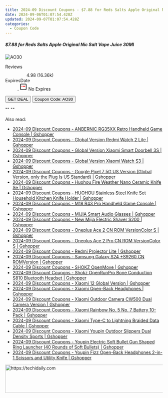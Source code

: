 ```yaml
---
title: 2024-09 Discount Coupons - $7.88 for Reds Salts Apple Original Nic Salt Vape Juice 30Ml | Eight Vape
date: 2024-09-06T01:07:54.428Z
updated: 2024-09-07T01:07:54.428Z
categories:
  - Coupon Code
---
```



<div class="max-w-4xl mx-auto grid grid-cols-1 lg:max-w-5xl lg:gap-x-20 lg:grid-cols-2">
  <div class="relative p-3 col-start-1 row-start-1 flex flex-col-reverse rounded-lg bg-gradient-to-t from-black/75 via-black/0 sm:bg-none sm:row-start-2 sm:p-0 lg:row-start-1">
    <h5 class="mt-1 text-lg font-semibold text-white sm:text-slate-900 md:text-2xl dark:sm:text-white">$7.88 for Reds Salts Apple Original Nic Salt Vape Juice 30Ml</h5>
  </div>
  
  <div class="col-start-1 col-end-3 row-start-1 grid gap-4 sm:mb-6 sm:grid-cols-4 lg:col-start-2 lg:row-span-6 lg:row-end-6 lg:mb-0 lg:gap-6">
      <img src="&quot;&quot;" onClick="javascript:window.open(decodeURIComponent('%22https%3A%2F%2Fwww.shareasale.com%2Fu.cfm%3Fd%3D1099385%26m%3D59344%26u%3D4338022%22'), '_blank');void(0);" alt="AO30" class="h-60 w-full rounded-lg object-cover sm:col-span-2 sm:h-52 lg:col-span-full" loading="lazy" />
    
  </div>
  <dl class="row-start-2 mt-4 flex items-center text-xs font-medium sm:row-start-3 sm:mt-1 md:mt-2.5 lg:row-start-2">
    <dt class="sr-only">Reviews</dt>
    <dd class="flex items-center text-indigo-600 dark:text-indigo-400">
      <svg width="24" height="24" fill="none" aria-hidden="true" class="mr-1 stroke-current dark:stroke-indigo-500">
        <path d="m12 5 2 5h5l-4 4 2.103 5L12 16l-5.103 3L9 14l-4-4h5l2-5Z" stroke-width="2" stroke-linecap="round" stroke-linejoin="round" />
      </svg>
      <span>4.98 <span class="font-normal text-slate-400">(16.36k)</span></span>
    </dd>
    <dt class="sr-only">ExpiresDate</dt>
    <dd class="flex items-center">
      <svg width="2" height="2" aria-hidden="true" fill="currentColor" class="mx-3 text-slate-300">
        <circle cx="1" cy="1" r="1" />
      </svg>
      <svg width="24" height="24" viewBox="0 0 24 24" fill="none" stroke="currentColor" stroke-width="2">
        <rect x="3" y="3" width="18" height="18" rx="2" fill="#fff" />
        <path d="M6 10L18 10" stroke="red" stroke-width="2" fill="none" />
        <path d="M10 6L10 18" stroke="#fff" stroke-width="2" fill="none" />
      </svg>
      No Expires    </dd>
  </dl>
  <div class="col-start-1 row-start-3 mt-4 self-center sm:col-start-2 sm:row-span-2 sm:row-start-2 sm:mt-0 lg:col-start-1 lg:row-start-3 lg:row-end-4 lg:mt-6">
    <button type="button" onClick="javascript:window.open(decodeURIComponent('%22https%3A%2F%2Fwww.shareasale.com%2Fu.cfm%3Fd%3D1099385%26m%3D59344%26u%3D4338022%22'), '_blank');void(0);" class="rounded-lg bg-red-600 px-3 py-2 text-sm font-medium leading-6 text-white">GET DEAL</button>
    <button type="button" onClick="javascript:window.open(decodeURIComponent('%22https%3A%2F%2Fwww.shareasale.com%2Fu.cfm%3Fd%3D1099385%26m%3D59344%26u%3D4338022%22'), '_blank');void(0);" class="border-dashed border-2 border-indigo-600 bg-green-100 text-sm leading-6 font-medium py-2 px-3 rounded-lg">Coupon Code: AO30</button>
  </div>
  <p class="col-start-1 mt-4 text-sm leading-6 sm:col-span-2 lg:col-span-1 lg:row-start-4 lg:mt-6 dark:text-slate-400">
    "" 
""  </p>
</div>
<span class="atpl-alsoreadstyle">Also read:</span>
<div><ul>
<li><a href="https://coupons.techidaily.com/coupon-1118179-share-97331-sale/"><u>2024-09 Discount Coupons - ANBERNIC RG35XX Retro Handheld Game Console | Gshopper</u></a></li>
<li><a href="https://coupons.techidaily.com/coupon-1118114-share-97331-sale/"><u>2024-09 Discount Coupons - Global Version Redmi Watch 2 Lite | Gshopper</u></a></li>
<li><a href="https://coupons.techidaily.com/coupon-1118109-share-97331-sale/"><u>2024-09 Discount Coupons - Global Version Xiaomi Smart Doorbell 3S | Gshopper</u></a></li>
<li><a href="https://coupons.techidaily.com/coupon-1118178-share-97331-sale/"><u>2024-09 Discount Coupons - Global Version Xiaomi Watch S3 | Gshopper</u></a></li>
<li><a href="https://coupons.techidaily.com/coupon-1118170-share-97331-sale/"><u>2024-09 Discount Coupons - Google Pixel 7 5G US Version (Global Version, only the Plug Is US Standard) | Gshopper</u></a></li>
<li><a href="https://coupons.techidaily.com/coupon-1118183-share-97331-sale/"><u>2024-09 Discount Coupons - Huohou Fire Weather Nano Ceramic Knife Se | Gshopper</u></a></li>
<li><a href="https://coupons.techidaily.com/coupon-1118182-share-97331-sale/"><u>2024-09 Discount Coupons - HUOHOU Stainless Steel Knife Set Household Kitchen Knife Holder | Gshopper</u></a></li>
<li><a href="https://coupons.techidaily.com/coupon-1118181-share-97331-sale/"><u>2024-09 Discount Coupons - M18 R43 Pro Handheld Game Console | Gshopper</u></a></li>
<li><a href="https://coupons.techidaily.com/coupon-1118111-share-97331-sale/"><u>2024-09 Discount Coupons - MIJIA Smart Audio Glasses | Gshopper</u></a></li>
<li><a href="https://coupons.techidaily.com/coupon-1118176-share-97331-sale/"><u>2024-09 Discount Coupons - New Mijia Electric Shaver S200 | Gshopper</u></a></li>
<li><a href="https://coupons.techidaily.com/coupon-1118167-share-97331-sale/"><u>2024-09 Discount Coupons - Oneplus Ace 2 CN ROM VersionColor S | Gshopper</u></a></li>
<li><a href="https://coupons.techidaily.com/coupon-1118168-share-97331-sale/"><u>2024-09 Discount Coupons - Oneplus Ace 2 Pro CN ROM VersionColor S | Gshopper</u></a></li>
<li><a href="https://coupons.techidaily.com/coupon-1118177-share-97331-sale/"><u>2024-09 Discount Coupons - Redmi Projector Lite | Gshopper</u></a></li>
<li><a href="https://coupons.techidaily.com/coupon-1118169-share-97331-sale/"><u>2024-09 Discount Coupons - Samsung Galaxy S24 +S9260 CN ROMVersion | Gshopper</u></a></li>
<li><a href="https://coupons.techidaily.com/coupon-1118172-share-97331-sale/"><u>2024-09 Discount Coupons - SHOKZ OpenMove | Gshopper</u></a></li>
<li><a href="https://coupons.techidaily.com/coupon-1118171-share-97331-sale/"><u>2024-09 Discount Coupons - Shokz OpenRunPro Bone Conduction S810 Bluetooth Headset | Gshopper</u></a></li>
<li><a href="https://coupons.techidaily.com/coupon-1118180-share-97331-sale/"><u>2024-09 Discount Coupons - Xiaomi 12 Global Version | Gshopper</u></a></li>
<li><a href="https://coupons.techidaily.com/coupon-1118110-share-97331-sale/"><u>2024-09 Discount Coupons - Xiaomi Open-Back Headphones | Gshopper</u></a></li>
<li><a href="https://coupons.techidaily.com/coupon-1118173-share-97331-sale/"><u>2024-09 Discount Coupons - Xiaomi Outdoor Camera CW500 Dual Camera Version | Gshopper</u></a></li>
<li><a href="https://coupons.techidaily.com/coupon-1118115-share-97331-sale/"><u>2024-09 Discount Coupons - Xiaomi Rainbow No. 5 No. 7 Battery 10-Pack | Gshopper</u></a></li>
<li><a href="https://coupons.techidaily.com/coupon-1118175-share-97331-sale/"><u>2024-09 Discount Coupons - Xiaomi Type-C to Lightning Braided Data Cable | Gshopper</u></a></li>
<li><a href="https://coupons.techidaily.com/coupon-1118174-share-97331-sale/"><u>2024-09 Discount Coupons - Xiaomi Youpin Outdoor Slippers Dual Density Sports | Gshopper</u></a></li>
<li><a href="https://coupons.techidaily.com/coupon-1118113-share-97331-sale/"><u>2024-09 Discount Coupons - Youpin Electric Soft Bullet Gun Shaped Ring Launcher (40 Rounds of Soft Bullets) | Gshopper</u></a></li>
<li><a href="https://coupons.techidaily.com/coupon-1118112-share-97331-sale/"><u>2024-09 Discount Coupons - Youpin Fizz Open-Back Headphones 2-in-1 Scissors and Utility Knife | Gshopper</u></a></li>
</ul></div>

<ins class="adsbygoogle"
      style="display:block"
      data-ad-client="ca-pub-7571918770474297"
      data-ad-slot="8358498916"
      data-ad-format="auto"
      data-full-width-responsive="true"></ins>
<!-- affiliate ads begin -->
<a href="https://ephamedtechinc.pxf.io/c/5597632/2123512/26400" target="_top" id="2123512">
  <img src="//a.impactradius-go.com/display-ad/26400-2123512" border="0" alt="https://techidaily.com" width="728" height="90"/>
</a>
<img height="0" width="0" src="https://ephamedtechinc.pxf.io/i/5597632/2123512/26400" style="position:absolute;visibility:hidden;" border="0" />
<!-- affiliate ads end -->
